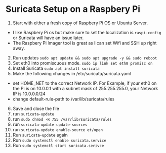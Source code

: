 # Suricata Setup on a Raspbery Pi 

1. Start with either a fresh copy of Raspbery Pi OS or Ubuntu Server. 
- I like Raspbery Pi os but make sure to set the localization is `raspi-config` or Suricata will have an issue later. 
- The Raspbery Pi Imager tool is great as I can set Wifi and SSH up right away.
2. Run updates `sudo apt update && sudo apt upgrade -y && sudo reboot`
3. Set eth0 into promiscuous mode.  `sudo ip link set eth0 promisc on`
4. Install Suricata `sudo apt install suricata`
5. Make the following changes in /etc/suricata/suricata.yaml
- set HOME_NET to the correct Network IP.  For Example, if your eth0 on the Pi is on 10.0.0.1 with a subnet mask of 255.255.255.0, your Network IP is 10.0.0.0/24
- change default-rule-path to /var/lib/suricata/rules
6. Save and close the file 
7. run `suricata-update`
8. run `sudo chmod -R 755 /var/lib/suricata/rules`
9. run `suricata-update update-sources`
10. run `suricata-update enable-source et/open`
11. Run `suricata-update` again 
12. Run `sudo systemctl enable suricata.service`
13. Run `sudo systemctl start suricata.serivce`

